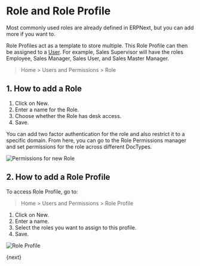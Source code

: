 <!-- add-breadcrumbs -->
# Role and Role Profile

Most commonly used roles are already defined in ERPNext, but you can add more if you want to.

Role Profiles act as a template to store multiple. This Role Profile can then be assigned to a [User](/docs/user/manual/en/setting-up/users-and-permissions/adding-users). For example, Sales Supervisor will have the roles Employee, Sales Manager, Sales User, and Sales Master Manager.

> Home > Users and Permissions > Role

## 1. How to add a Role
1. Click on New.
1. Enter a name for the Role.
1. Choose whether the Role has desk access.
1. Save.

You can add two factor authentication for the role and also restrict it to a specific domain. From here, you can go to the Role Permissions manager and set permissions for the role across different DocTypes.

![Permissions for new Role](/docs/assets/img/users-and-permissions/role-permissions.png)

## 2. How to add a Role Profile

To access Role Profile, go to:
> Home > Users and Permissions > Role Profile

1. Click on New.
1. Enter a name.
1. Select the roles you want to assign to this profile.
1. Save.

![Role Profile](/docs/assets/img/users-and-permissions/role-profile.png)

{next}